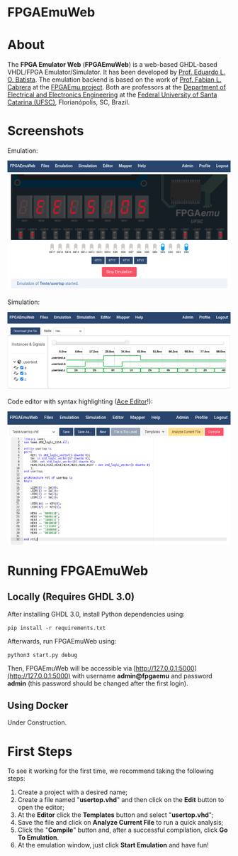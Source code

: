 # FPGAEmuWeb 

# About

The **FPGA Emulator Web** (**FPGAEmuWeb**) is a web-based GHDL-based VHDL/FPGA Emulator/Simulator. It has been developed by [Prof. Eduardo L. O. Batista](https://eduardobatista.github.io/). The emulation backend is based on the work of [Prof. Fabian L. Cabrera](https://fabian.paginas.ufsc.br/pt/) at the [FPGAEmu project](https://fabian.paginas.ufsc.br/pt/tools/fpgaemu/). Both are professors at the <a href="http://www.eel.ufsc.br" target="_BLANK">Department of Electrical and Electronics Engineering</a> at the <a href="http://www.ufsc.br" target="_BLANK">Federal University of Santa Catarina (UFSC)</a>, Florianópolis, SC, Brazil.

# Screenshots
Emulation:

![screenshot1](./imgs/screenshotemul.png)

Simulation:

![screenshot2](./imgs/screenshotsim.png)

Code editor with syntax highlighting ([Ace Editor](https://ace.c9.io/)!):

![screenshot3](./imgs/screenshotcode.png)


# Running FPGAEmuWeb

## Locally (Requires GHDL 3.0)

After installing GHDL 3.0, install Python dependencies using:
```
pip install -r requirements.txt
```
Afterwards, run FPGAEmuWeb using:
```
python3 start.py debug
```
Then, FPGAEmuWeb will be accessible via [http://127.0.0.1:5000](http://127.0.0.1:5000) with username **admin@fpgaemu** and password **admin** (this password should be changed after the first login). 

## Using Docker

Under Construction.

# First Steps

To see it working for the first time, we recommend taking the following steps:
1. Create a project with a desired name;
2. Create a file named "**usertop.vhd**" and then click on the **Edit** button to open the editor;
3. At the **Editor** click the **Templates** button and select "**usertop.vhd**";
4. Save the file and click on **Analyze Current File** to run a quick analysis;
5. Click the "**Compile**" button and, after a successful compilation, click **Go To Emulation**.
6. At the emulation window, just click **Start Emulation** and have fun!